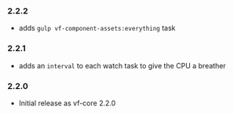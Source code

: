 ### 2.2.2

* adds `gulp vf-component-assets:everything` task

### 2.2.1

* adds an `interval` to each watch task to give the CPU a breather

### 2.2.0

* Initial release as vf-core 2.2.0
